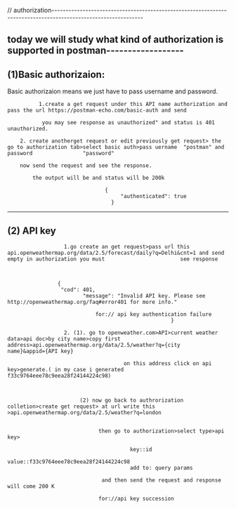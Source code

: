// authorization--------------------------------------------------------------------------------------------------------------




today we will study what kind of authorization is supported in postman------------------
------------------------------------------------------------------------------------------------------------------------------------------------------------------------
(1)Basic authorizaion:
--------------------------------------------
Basic authorizaion means we just have to pass username and password.

              1.create a get request under this API name authorization and pass the url https://postman-echo.com/basic-auth and send 
     
               you may see response as unauthorized" and status is 401 unauthorized.

		2. create anotherget request or edit previously get request> the go to authorization tab>select basic auth>pass uername  "postman" and password  		       "password"

		now send the request and see the response.

			the output will be and status will be 200k
                 
                                   {
                                        "authenticated": true
                                     }
-------------------------------------------------------------------------------------------------------------------------------------------------------------------
(2) API key
----------------------------------------------------------------------------------------------------------------------------------------------------------------------
                      1.go create an get request>pass url this api.openweathermap.org/data/2.5/forecast/daily?q=Delhi&cnt=1 and send empty in authorization you must                        see response



  					{
   					 "cod": 401,
    						"message": "Invalid API key. Please see http://openweathermap.org/faq#error401 for more info."

                                for:// api key authentication failure
														}
                        
                      2. (1). go to openweather.com>API>current weather data>api doc>by city name>copy first address>api.openweathermap.org/data/2.5/weather?q={city                                name}&appid={API key}
                                           
                                         on this address click on api key>generate.( in my case i generated f33c9764eee78c9eea28f24144224c98)



                           (2) now go back to authrorization colletion>create get request> at url write this >api.openweathermap.org/data/2.5/weather?q=london


                                 then go to authorization>select type>api key>

                                           key::id
                                           value::f33c9764eee78c9eea28f24144224c98
                                           add to: query params

                                  and then send the request and response will come 200 K

                                 for://api key succession